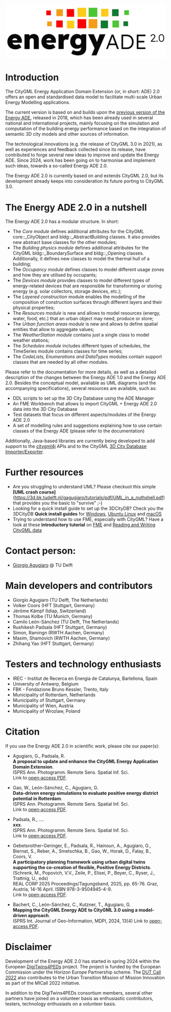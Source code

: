 <p align="center"><img src="logos/energy_ade_2_logo.jpg" width="500"></p>

<!-- ![Energy ADE 2.0](logos/energy_ade_2_logo.jpg) -->

# Introduction

The CityGML Energy Application Domain Extension (or, in short: ADE) 2.0 offers an open and standardised data model to facilitate multi-scale Urban Energy Modelling applications.

The current version is based on and builds upon the [previous version of the Energy ADE](https://www.citygmlwiki.org/index.php/CityGML_Energy_ADE), released in 2018, which has been already used in several national and international projects, mainly focusing on the simulation and computation of the building energy performance based on the integration of semantic 3D city models and other sources of information.

The technological innovations (e.g. the release of CityGML 3.0 in 2021), as well as experiences and feedback collected since its release, have contributed to forge several new ideas to improve and update the Energy ADE. Since 2024, work has been going on to harmonise and implement such ideas, towards a so-called Energy ADE 2.0.

The Energy ADE 2.0 is currently based on and extends CityGML 2.0, but its development already keeps into consideration its future porting to CityGML 3.0.

# The Energy ADE 2.0 in a nutshell

The Energy ADE 2.0 has a modular structure. In short:
- The *Core module* defines additional attributes for the CityGML core::_CityObject and bldg::_AbstractBuilding classes. It also provides new abstract base classes for the other modules;
- The *Building physics module* defines additional attributes for the CityGML bldg::_BoundarySurface and bldg::_Opening classes. Additionally, it defines new classes to model the thermal hull of a building;
- The *Occupancy module* defines classes to model different usage zones and how they are utilised by occupants;
- The *Devices module* provides classes to model different types of energy-related devices that are responsible for transforming or storing energy (e.g. solar collectors, storage devices, etc.);
- The *Layered construction* module enables the modelling of the composition of construction surfaces through different layers and their physical properties;
- The *Resources module* is new and allows to model resources (energy, water, food, etc.) that an urban object may need, produce or store;
- The *Urban function areas module* is new and allows to define spatial entities that allow to aggregate values;
- The *WeatherStation module* contains just a single class to model weather stations;
- The *Schedules module* includes different types of schedules, the TimeSeries module contains classes for time series;
- The *CodeLists, Enumerations and DataTypes* modules contain support classes that are needed by all other modules.

Please refer to the documentation for more details, as well as a detailed description of the changes between the Energy ADE 1.0 and the Energy ADE 2.0.
Besides the conceptual model, available as UML diagrams (and the accompanying specifications), several resources are available, such as:

- DDL scripts to set up the 3D City Database using the ADE Manager
- An FME Workbench that allows to import CityGML + Energy ADE 2.0 data into the 3D City Database
- Test datasets that focus on different aspects/modules of the Energy ADE 2.0
- A set of modelling rules and suggestions explaining how to use certain classes of the Energy ADE (please refer to the documentation)

Additionally, Java-based libraries are currently being developed to add support to the [citygml4j](https://github.com/citygml4j/citygml4j) APIs and to the CityGML [3D City Database Importer/Exporter](https://github.com/3dcitydb/importer-exporter).

# Further resources

- Are you struggling to understand UML? Please checkuot this simple **[UML crash course]**(https://3d.bk.tudelft.nl/gagugiaro/tutorials/pdf/UML_in_a_nuthshell.pdf) that provides you the basic to "survive" ;-)
- Looking for a quick install guide to set up the 3DCityDB? Check you the 3DCityDB **Quick install guides** for [Windows](https://github.com/tudelft3d/3DCityDB-Tools-for-QGIS/blob/master/manuals/3dcitydb_install/3DCityDB_Suite_QuickInstall_Windows.pdf), [Ubuntu Linux](https://github.com/tudelft3d/3DCityDB-Tools-for-QGIS/blob/master/manuals/3dcitydb_install/3DCityDB_Suite_QuickInstall_Ubuntu.pdf) and [macOS](https://github.com/tudelft3d/3DCityDB-Tools-for-QGIS/blob/master/manuals/3dcitydb_install/3DCityDB_Suite_QuickInstall_macOS.pdf)
- Trying to understand how to use FME, especially with CityGML? Have a look at these **introductory tutorial** on [FME](https://3d.bk.tudelft.nl/gagugiaro/tutorials/pdf/FME_Form_for_beginners.pdf) and [Reading and Writing CityGML data](https://3d.bk.tudelft.nl/gagugiaro/tutorials/pdf/FME_CityGML.pdf)

# Contact person:

- [Giorgio Agugiaro](mailto:g.agugiaro@tudelft.nl) @ TU Delft

# Main developers and contributors 

- Giorgio Agugiaro (TU Delft, The Netherlands)
- Volker Coors (HFT Stuttgart, Germany)
- Jérôme Kämpf (Idiap, Switzerland)
- Thomas Kolbe (TU Munich, Germany)
- Camilo León-Sánchez (TU Delft, The Netherlands)
- Rushikesh Padsala (HFT Stuttgart, Germany)
- Simon, Ramingn (RWTH Aachen, Germany) 
- Maxim, Shamovich (RWTH Aachen, Germany)
- Zhihang Yao (HFT Stuttgart, Germany)

# Testers and technology enthusiasts

- IREC - Institut de Recerca en Energia de Catalunya, Barlellona, Spain
- University of Antwerp, Belgium
- FBK - Fondazione Bruno Kessler, Trento, Italy
- Municipality of Rotterdam, Netherlands
- Municipality of Stuttgart, Germany
- Municipality of Wien, Austria
- Municipality of Wrozlaw, Poland

# Citation

If you use the Energy ADE 2.0 in scientific work, please cite our paper(s):

- Agugiaro, G., Padsala, R.<br/>
**A proposal to update and enhance the CityGML Energy Application Domain Extension**.<br/>
ISPRS Ann. Photogramm. Remote Sens. Spatial Inf. Sci.<br/>
Link to [open-access PDF](https://research.tudelft.nl/files/181225651/978-3-031-43699-4_48.pdf).

- Gao, W., León-Sánchez, C., Agugiaro, G.<br/> 
**Data-driven energy simulations to evaluate positive energy district potential in Rotterdam**.<br/>
ISPRS Ann. Photogramm. Remote Sens. Spatial Inf. Sci.<br/>
Link to [open-access PDF]().

- Padsala, R., ....<br/> 
**xxx**.<br/>
ISPRS Ann. Photogramm. Remote Sens. Spatial Inf. Sci.<br/>
Link to [open-access PDF]().

- Gebetsroither-Geringer, E., Padsala, R., Hainoun, A., Agugiaro, G., Biernat, S., Reber, A., Smetschka, B., Gao, W., Horak, D., Falay, B., Coors, V.<br/>
**A participatory planning framework using urban digital twins supporting the co-creation of flexible, Positive Energy Districts**.<br/>
(Schrenk, M., Popovich, V.V., Zeile, P., Elisei, P., Beyer, C., Ryser, J., Trattnig, U., eds)<br/>
REAL CORP 2025 Proceedings/Tagungsband, 2025, pp. 65-76. Graz, Austria, 14-16 April. ISBN 978-3-9504945-4-9.<br/>
Link to [open-access PDF](https://archive.corp.at/cdrom2025/papers2025/CORP2025_115.pdf).

- Bachert, C., León-Sánchez, C., Kutzner, T., Agugiaro, G.<br/>
**Mapping the CityGML Energy ADE to CityGML 3.0 using a model-driven approach**.<br/>
ISPRS Int. Journal of Geo-Information, MDPI, 2024, 13(4)
Link to [open-access PDF](https://www.mdpi.com/2220-9964/13/4/121/pdf?version=1712227125).

# Disclaimer

Development of the Energy ADE 2.0 has started in spring 2024 within the European [DigiTwins4PEDs](https://digitwins4peds.eu/) project. The project is funded by the European Commission under the Horizon Europe Partnership scheme. The [DUT Call 2022](https://dutpartnership.eu/funding-opportunities/dut_call_2022/) also contributes to the Urban Transition Mission of Mission Innovation as part of the MICall 2022 initiative.

In addition to the DigiTwins4PEDs consortium members, several other partners have joined on a volunteer basis as enthusiastic contributors, testers, technology enthusiasts on a volunteer basis.
